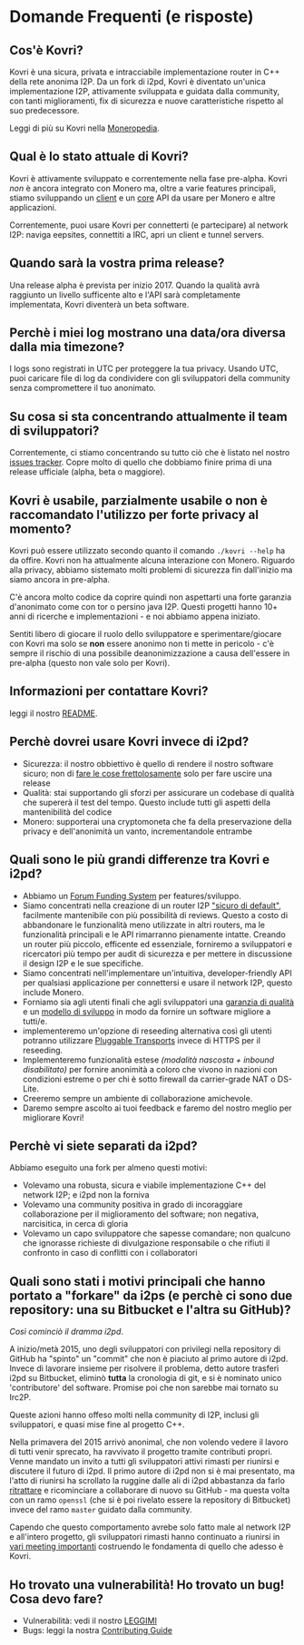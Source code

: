# Domande Frequenti (e risposte)

## Cos'è Kovri?
Kovri è una sicura, privata e intracciabile implementazione router in C++ della rete anonima I2P. Da un fork di i2pd, Kovri è diventato un'unica implementazione I2P, attivamente sviluppata e guidata dalla community, con tanti miglioramenti, fix di sicurezza e nuove caratteristiche rispetto al suo predecessore.

Leggi di più su Kovri nella [Moneropedia](https://getmonero.org/resources/moneropedia/kovri).

## Qual è lo stato attuale di Kovri?
Kovri è attivamente sviluppato e correntemente nella fase pre-alpha. Kovri *non* è ancora integrato con Monero ma, oltre a varie features principali, stiamo sviluppando un [client](https://github.com/monero-project/kovri/issues/351) e un [core](https://github.com/monero-project/kovri/issues/350) API da usare per Monero e altre applicazioni.

Correntemente, puoi usare Kovri per connetterti (e partecipare) al network I2P: naviga eepsites, connettiti a IRC, apri un client e tunnel servers.

## Quando sarà la vostra prima release?
Una release alpha è prevista per inizio 2017. Quando la qualità avrà raggiunto un livello sufficente alto e l'API sarà completamente implementata, Kovri diventerà un beta software.

## Perchè i miei log mostrano una data/ora diversa dalla mia timezone?
I logs sono registrati in UTC per proteggere la tua privacy. Usando UTC, puoi caricare file di log da condividere con gli sviluppatori della community senza compromettere il tuo anonimato.

## Su cosa si sta concentrando attualmente il team di sviluppatori?
Correntemente, ci stiamo concentrando su tutto ciò che è listato nel nostro [issues tracker](https://github.com/monero-project/kovri/issues/). Copre molto di quello che dobbiamo finire prima di una release ufficiale (alpha, beta o maggiore).

## Kovri è usabile, parzialmente usabile o non è raccomandato l'utilizzo per forte privacy al momento?
Kovri può essere utilizzato secondo quanto il comando ```./kovri --help``` ha da offire. Kovri non ha attualmente alcuna interazione con Monero. Riguardo alla privacy, abbiamo sistemato molti problemi di sicurezza fin dall'inizio ma siamo ancora in pre-alpha.

C'è ancora molto codice da coprire quindi non aspettarti una forte garanzia d'anonimato come con tor o persino java I2P. Questi progetti hanno 10+ anni di ricerche e implementazioni - e noi abbiamo appena iniziato.

Sentiti libero di giocare il ruolo dello sviluppatore e sperimentare/giocare con Kovri ma solo se **non** essere anonimo non ti mette in pericolo - c'è sempre il rischio di una possibile deanonimizzazione a causa dell'essere in pre-alpha (questo non vale solo per Kovri).

## Informazioni per contattare Kovri?
leggi il nostro [README](https://github.com/monero-project/kovri/blob/master/README.md).

## Perchè dovrei usare Kovri invece di i2pd?
- Sicurezza: il nostro obbiettivo è quello di rendere il nostro software sicuro; non di [fare le cose frettolosamente](https://github.com/monero-project/kovri/issues/65) solo per fare uscire una release
- Qualità: stai supportando gli sforzi per assicurare un codebase di qualità che supererà il test del tempo. Questo include tutti gli aspetti della mantenibilità del codice
- Monero: supporterai una cryptomoneta che fa della preservazione della privacy e dell'anonimità un vanto, incrementandole entrambe

## Quali sono le più grandi differenze tra Kovri e i2pd?

- Abbiamo un [Forum Funding System](https://forum.getmonero.org/8/funding-required) per features/sviluppo.
- Siamo concentrati nella creazione di un router I2P ["sicuro di default"](http://www.openbsd.org/security.html), facilmente mantenibile con più possibilità di reviews. Questo a costo di abbandonare le funzionalità meno utilizzate in altri routers, ma le funzionalità principali e le API rimarranno pienamente intatte. Creando un router più piccolo, efficente ed essenziale, forniremo a sviluppatori e ricercatori più tempo per audit di sicurezza e per mettere in discussione il design I2P e le sue specifiche.
- Siamo concentrati nell'implementare un'intuitiva, developer-friendly API per qualsiasi applicazione per connettersi e usare il network I2P, questo include Monero.
- Forniamo sia agli utenti finali che agli sviluppatori una [garanzia di qualità](https://github.com/monero-project/kovri/issues/58) e un [modello di sviluppo](https://github.com/monero-project/kovri-docs/blob/master/i18n/it/contributing.md) in modo da fornire un software migliore a tutti/e.
- implementeremo un'opzione di reseeding alternativa così gli utenti potranno utilizzare [Pluggable Transports](https://www.torproject.org/docs/pluggable-transports.html.en) invece di HTTPS per il reseeding.
- Implementeremo funzionalità estese *(modalità nascosta + inbound disabilitato)* per fornire anonimità a coloro che vivono in nazioni con condizioni estreme o per chi è sotto firewall da carrier-grade NAT o DS-Lite.
- Creeremo sempre un ambiente di collaborazione amichevole.
- Daremo sempre ascolto ai tuoi feedback e faremo del nostro meglio per migliorare Kovri!

## Perchè vi siete separati da i2pd?

Abbiamo eseguito una fork per almeno questi motivi:

- Volevamo una robusta, sicura e viabile implementazione C++ del network I2P; e i2pd non la forniva
- Volevamo una community positiva in grado di incoraggiare collaborazione per il miglioramento del software; non negativa, narcisitica, in cerca di gloria
- Volevamo un capo sviluppatore che sapesse comandare; non qualcuno che ignorasse richieste di divulgazione responsabile o che  rifiuti il confronto in caso di conflitti con i collaboratori

## Quali sono stati i motivi principali che hanno portato a "forkare" da i2ps (e perchè ci sono due repository: una su Bitbucket e l'altra su GitHub)?

*Così cominciò il dramma i2pd*.

A inizio/metà 2015, uno degli sviluppatori con privilegi nella repository di GitHub ha "spinto" un "commit" che non è piaciuto al primo autore di i2pd. Invece di lavorare insieme per risolvere il problema, detto autore trasferì i2pd su Bitbucket, eliminò **tutta** la cronologia di git, e si è nominato unico 'contributore' del software. Promise poi che non sarebbe mai tornato su Irc2P.

Queste azioni hanno offeso molti nella community di I2P, inclusi gli sviluppatori, e quasi mise fine al progetto C++.

Nella primavera del 2015 arrivò anonimal, che non volendo vedere il lavoro di tutti venir sprecato, ha ravvivato il progetto tramite contributi propri. Venne mandato un invito a tutti gli sviluppatori attivi rimasti per riunirsi e discutere il futuro di i2pd. Il primo autore di i2pd non si è mai presentato, ma l'atto di riunirsi ha scrollato la ruggine dalle ali di i2pd abbastanza da farlo [ritrattare](https://github.com/PurpleI2P/i2pd/issues/279) e ricominciare a collaborare di nuovo su GitHub - ma questa volta con un ramo ```openssl``` (che si è poi rivelato essere la repository di Bitbucket) invece del ramo ```master``` guidato dalla community.

Capendo che questo comportamento avrebe solo fatto male al network I2P e all'intero progetto, gli sviluppatori rimasti hanno continuato a riunirsi in [vari meeting importanti](https://github.com/monero-project/kovri/issues/47) costruendo le fondamenta di quello che adesso è Kovri.

## Ho trovato una vulnerabilità! Ho trovato un bug! Cosa devo fare?
- Vulnerabilità: vedi il nostro [LEGGIMI](https://github.com/monero-project/kovri/blob/master/README.md)
- Bugs: leggi la nostra [Contributing Guide](https://github.com/monero-project/kovri-docs/blob/master/i18n/it/contributing.md)
